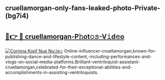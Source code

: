 ## cruellamorgan-only-fans​-leaked-photo​-Private-(bg7i4)


# <h2><a href="https://mediaupload.pro?title=cruellamorgan&ref=git">🔗👉 🔴 cruellamorgan-P𝚑ot𝚘𝚜-V𝚒d𝚎o</a></h2>

[![Corinna Kopf Nue Nu𝚍e𝚜](https://i.imgur.com/0qMVB7G.gif)](https://mediaupload.pro?title=cruellamorgan&ref=git)
Online-influencer-cruellamorgan,known-for-publishing-dance-and-lifestyle-content,-including-performances-and-vlogs-on-social-media-platforms.Brilliant-ventriloquist-assistant-cruellamorgan,celebrated-for-their-exceptional-abilities-and-accomplishments-in-assisting-ventriloquists.  